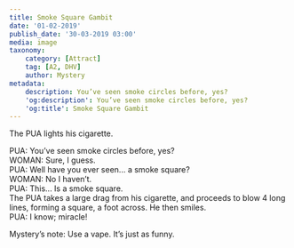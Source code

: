 ```yaml
---
title: Smoke Square Gambit
date: '01-02-2019'
publish_date: '30-03-2019 03:00'
media: image
taxonomy:
    category: [Attract]
    tag: [A2, DHV]
    author: Mystery
metadata:
    description: You’ve seen smoke circles before, yes? 
    'og:description': You’ve seen smoke circles before, yes? 
    'og:title': Smoke Square Gambit
---
```


The PUA lights his cigarette.

PUA: You’ve seen smoke circles before, yes?  
WOMAN: Sure, I guess.  
PUA: Well have you ever seen... a smoke square?  
WOMAN: No I haven’t.  
PUA: This... Is a smoke square.  
The PUA takes a large drag from his cigarette, and proceeds to blow 4 long lines, forming a square, a foot across. He then smiles.  
PUA: I know; miracle!

Mystery’s note: Use a vape. It’s just as funny.